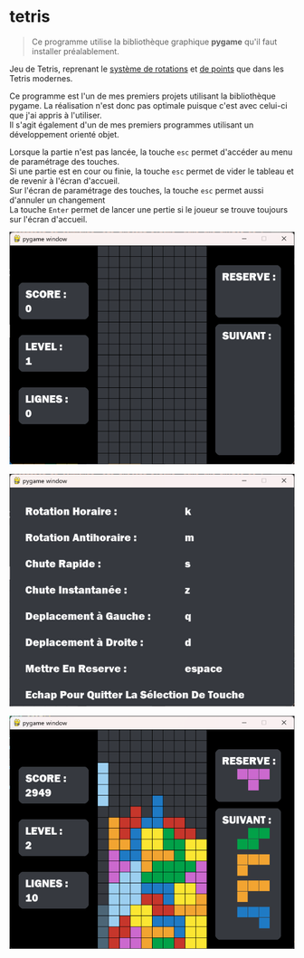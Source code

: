 # tetris

> Ce programme utilise la bibliothèque graphique **pygame** qu'il faut installer préalablement.

Jeu de Tetris, reprenant le [système de rotations](https://tetris.fandom.com/wiki/SRS) et [de points](https://tetris.fandom.com/wiki/Scoring#Guideline_scoring_system) que dans les Tetris modernes.

Ce programme est l'un de mes premiers projets utilisant la bibliothèque pygame. La réalisation n'est donc pas optimale puisque c'est avec celui-ci que j'ai appris à l'utiliser. <br>
Il s'agit également d'un de mes premiers programmes utilisant un développement orienté objet.

Lorsque la partie n'est pas lancée, la touche `esc` permet d'accéder au menu de paramétrage des touches. <br>
Si une partie est en cour ou finie, la touche `esc` permet de vider le tableau et de revenir à l'écran d'accueil. <br>
Sur l'écran de paramétrage des touches, la touche `esc` permet aussi d'annuler un changement <br>
La touche `Enter` permet de lancer une pertie si le joueur se trouve toujours sur l'écran d'accueil.

![alt text](https://github.com/Hyrhoo/tetris/blob/main/img/Capture%20d’écran%202023-02-08%20183124.png)

![alt text](https://github.com/Hyrhoo/tetris/blob/main/img/Capture%20d’écran%202023-02-08%20183142.png)

![alt text](https://github.com/Hyrhoo/tetris/blob/main/img/Capture%20d’écran%202023-02-08%20183058.png)
